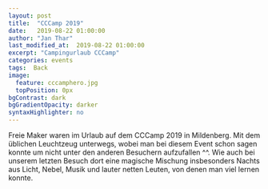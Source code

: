 ```yaml
---
layout: post
title:  "CCCamp 2019"
date:   2019-08-22 01:00:00
author: "Jan Thar"
last_modified_at:  2019-08-22 01:00:00
excerpt: "Campingurlaub CCCamp"
categories: events
tags:  Back
image:
  feature: cccamphero.jpg
  topPosition: 0px
bgContrast: dark
bgGradientOpacity: darker
syntaxHighlighter: no
---
```

Freie Maker waren im Urlaub auf dem CCCamp 2019 in Mildenberg. Mit dem üblichen Leuchtzeug unterwegs, wobei man bei diesem Event schon sagen konnte um nicht unter den anderen Besuchern aufzufallen ^^. Wie auch bei unserem letzten Besuch dort eine magische Mischung insbesonders Nachts aus Licht, Nebel, Musik und lauter netten Leuten, von denen man viel lernen konnte. 

<div class="img img--fullContainer img--14xLeading" style="background-image: url({{ site.baseurl_posts_img }}ccc2019cyberwehr.jpg);"></div>
<div class="img img--fullContainer img--14xLeading" style="background-image: url({{ site.baseurl_posts_img }}ccc2019el.jpg);"></div>
<div class="img img--fullContainer img--14xLeading" style="background-image: url({{ site.baseurl_posts_img }}ccc2019forrest.jpg);"></div>
<div class="img img--fullContainer img--14xLeading" style="background-image: url({{ site.baseurl_posts_img }}ccc2019general.jpg);"></div>
<div class="img img--fullContainer img--14xLeading" style="background-image: url({{ site.baseurl_posts_img }}ccc2019harbour.jpg);"></div>
<div class="img img--fullContainer img--14xLeading" style="background-image: url({{ site.baseurl_posts_img }}ccc2019hill.jpg);"></div>
<div class="img img--fullContainer img--14xLeading" style="background-image: url({{ site.baseurl_posts_img }}ccc2019obelisk.jpg);"></div>
<div class="img img--fullContainer img--14xLeading" style="background-image: url({{ site.baseurl_posts_img }}ccc2019palm.jpg);"></div>
<div class="img img--fullContainer img--14xLeading" style="background-image: url({{ site.baseurl_posts_img }}ccc2019rocket.jpg);"></div>
<div class="img img--fullContainer img--14xLeading" style="background-image: url({{ site.baseurl_posts_img }}ccc2019rocket2.jpg);"></div>
<div class="img img--fullContainer img--14xLeading" style="background-image: url({{ site.baseurl_posts_img }}ccc2019tiki.jpg);"></div>
<div class="img img--fullContainer img--14xLeading" style="background-image: url({{ site.baseurl_posts_img }}ccc2019unicorn.jpg);"></div>

